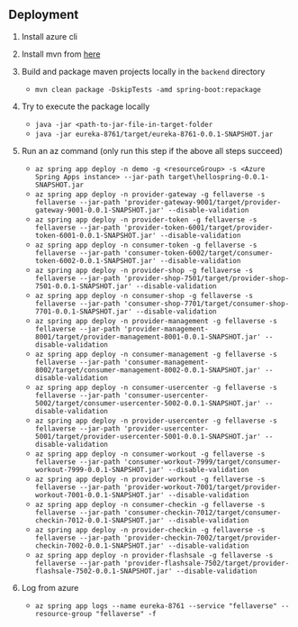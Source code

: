 ## Deployment

1. Install azure cli
2. Install mvn from [here](https://stackoverflow.com/questions/10649707/maven-mvn-command-not-found)
3. Build and package maven projects locally in the `backend` directory
    - `mvn clean package -DskipTests -amd spring-boot:repackage` 
4. Try to execute the package locally
    - `java -jar <path-to-jar-file-in-target-folder`
    - `java -jar eureka-8761/target/eureka-8761-0.0.1-SNAPSHOT.jar`

5. Run an az command  (only run this step if the above all steps succeed)
    - `az spring app deploy -n demo -g <resourceGroup> -s <Azure Spring Apps instance> --jar-path target\hellospring-0.0.1-SNAPSHOT.jar`
    - `az spring app deploy -n provider-gateway -g fellaverse -s fellaverse --jar-path 'provider-gateway-9001/target/provider-gateway-9001-0.0.1-SNAPSHOT.jar' --disable-validation`
    - `az spring app deploy -n provider-token -g fellaverse -s fellaverse --jar-path 'provider-token-6001/target/provider-token-6001-0.0.1-SNAPSHOT.jar' --disable-validation`
    - `az spring app deploy -n consumer-token -g fellaverse -s fellaverse --jar-path 'consumer-token-6002/target/consumer-token-6002-0.0.1-SNAPSHOT.jar' --disable-validation`
    - `az spring app deploy -n provider-shop -g fellaverse -s fellaverse --jar-path 'provider-shop-7501/target/provider-shop-7501-0.0.1-SNAPSHOT.jar' --disable-validation`
    - `az spring app deploy -n consumer-shop -g fellaverse -s fellaverse --jar-path 'consumer-shop-7701/target/consumer-shop-7701-0.0.1-SNAPSHOT.jar' --disable-validation`
    - `az spring app deploy -n provider-management -g fellaverse -s fellaverse --jar-path 'provider-management-8001/target/provider-management-8001-0.0.1-SNAPSHOT.jar' --disable-validation`
    - `az spring app deploy -n consumer-management -g fellaverse -s fellaverse --jar-path 'consumer-management-8002/target/consumer-management-8002-0.0.1-SNAPSHOT.jar' --disable-validation`
    - `az spring app deploy -n consumer-usercenter -g fellaverse -s fellaverse --jar-path 'consumer-usercenter-5002/target/consumer-usercenter-5002-0.0.1-SNAPSHOT.jar' --disable-validation`
    - `az spring app deploy -n provider-usercenter -g fellaverse -s fellaverse --jar-path 'provider-usercenter-5001/target/provider-usercenter-5001-0.0.1-SNAPSHOT.jar' --disable-validation`
    - `az spring app deploy -n consumer-workout -g fellaverse -s fellaverse --jar-path 'consumer-workout-7999/target/consumer-workout-7999-0.0.1-SNAPSHOT.jar' --disable-validation`
    - `az spring app deploy -n provider-workout -g fellaverse -s fellaverse --jar-path 'provider-workout-7001/target/provider-workout-7001-0.0.1-SNAPSHOT.jar' --disable-validation`
    - `az spring app deploy -n consumer-checkin -g fellaverse -s fellaverse --jar-path 'consumer-checkin-7012/target/consumer-checkin-7012-0.0.1-SNAPSHOT.jar' --disable-validation`
    - `az spring app deploy -n provider-checkin -g fellaverse -s fellaverse --jar-path 'provider-checkin-7002/target/provider-checkin-7002-0.0.1-SNAPSHOT.jar' --disable-validation`
    - `az spring app deploy -n provider-flashsale -g fellaverse -s fellaverse --jar-path 'provider-flashsale-7502/target/provider-flashsale-7502-0.0.1-SNAPSHOT.jar' --disable-validation`

6. Log from azure
    - `az spring app logs --name eureka-8761 --service "fellaverse" --resource-group "fellaverse" -f`